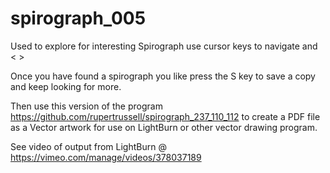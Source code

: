 # spirograph_005
Used to explore for interesting Spirograph use cursor keys to navigate and &lt; > 

Once you have found a spirograph you like press the S key to save a copy
and keep looking for more.

Then use this version of the program  https://github.com/rupertrussell/spirograph_237_110_112
to create a PDF file as a Vector artwork for use on LightBurn or other vector drawing program.

See video of output from LightBurn @ https://vimeo.com/manage/videos/378037189
